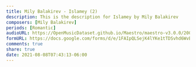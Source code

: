 ```yaml
---
title: Mily Balakirev - Islamey (2)
description: This is the description for Islamey by Mily Balakirev
composers: [Mily Balakirev]
periods: [Romantic]
audioURL: https://OpenMusicDataset.github.io/Maestro/maestro-v3.0.0/2006/MIDI-Unprocessed_13_R1_2006_01-06_ORIG_MID--AUDIO_13_R1_2006_05_Track05_wav.midi
formURL: https://docs.google.com/forms/d/e/1FAIpQLSejK4lYKe1tTDSvhd6WvBH-kAYwrBT5-Snn8Yv36AxI4k__nQ/viewform
comments: true
share: true
date: 2021-08-08T07:43:13-06:00
---
```

